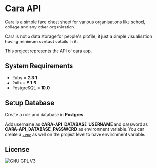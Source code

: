 # Cara API
Cara is a simple face cheat sheet for various organisations like school, college and any other organisation. 

Cara is not a data storage for people's profile, it just a simple visualisation having minimum contact details in it.

This project represents the API of cara app.

## System Requirements
* Ruby = **2.3.1**
* Rails = **5.1.5**
* PostgreSQL = **10.0** 

## Setup Database
Create a role and database in **Postgres**.

Add username as **CARA-API_DATABASE_USERNAME** and password as **CARA-API_DATABASE_PASSWORD** as environment variable. You can create a [`.env`](https://github.com/bkeepers/dotenv) as well on the project level to have environment variable.

## License
![GNU GPL V3](https://www.gnu.org/graphics/gplv3-127x51.png)
